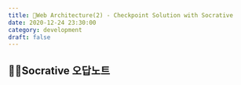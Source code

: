 ```yaml
---
title: 🍋Web Architecture(2) - Checkpoint Solution with Socrative
date: 2020-12-24 23:30:00
category: development
draft: false
---
```


## ✍🏻Socrative 오답노트
